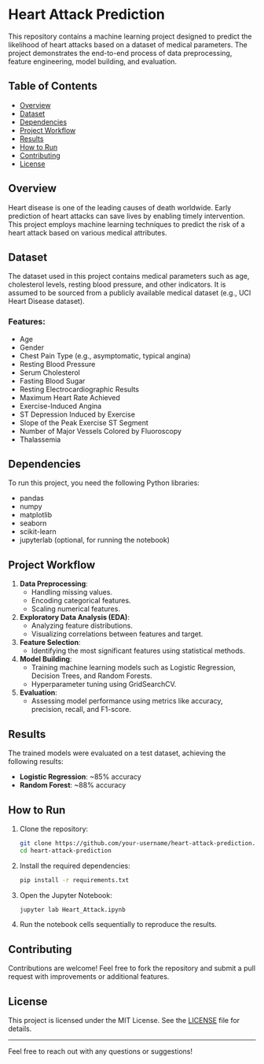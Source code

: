 # Heart Attack Prediction

This repository contains a machine learning project designed to predict the likelihood of heart attacks based on a dataset of medical parameters. The project demonstrates the end-to-end process of data preprocessing, feature engineering, model building, and evaluation.

## Table of Contents
- [Overview](#overview)
- [Dataset](#dataset)
- [Dependencies](#dependencies)
- [Project Workflow](#project-workflow)
- [Results](#results)
- [How to Run](#how-to-run)
- [Contributing](#contributing)
- [License](#license)

## Overview
Heart disease is one of the leading causes of death worldwide. Early prediction of heart attacks can save lives by enabling timely intervention. This project employs machine learning techniques to predict the risk of a heart attack based on various medical attributes.

## Dataset
The dataset used in this project contains medical parameters such as age, cholesterol levels, resting blood pressure, and other indicators. It is assumed to be sourced from a publicly available medical dataset (e.g., UCI Heart Disease dataset).

### Features:
- Age
- Gender
- Chest Pain Type (e.g., asymptomatic, typical angina)
- Resting Blood Pressure
- Serum Cholesterol
- Fasting Blood Sugar
- Resting Electrocardiographic Results
- Maximum Heart Rate Achieved
- Exercise-Induced Angina
- ST Depression Induced by Exercise
- Slope of the Peak Exercise ST Segment
- Number of Major Vessels Colored by Fluoroscopy
- Thalassemia

## Dependencies
To run this project, you need the following Python libraries:
- pandas
- numpy
- matplotlib
- seaborn
- scikit-learn
- jupyterlab (optional, for running the notebook)

## Project Workflow
1. **Data Preprocessing**:
   - Handling missing values.
   - Encoding categorical features.
   - Scaling numerical features.
2. **Exploratory Data Analysis (EDA)**:
   - Analyzing feature distributions.
   - Visualizing correlations between features and target.
3. **Feature Selection**:
   - Identifying the most significant features using statistical methods.
4. **Model Building**:
   - Training machine learning models such as Logistic Regression, Decision Trees, and Random Forests.
   - Hyperparameter tuning using GridSearchCV.
5. **Evaluation**:
   - Assessing model performance using metrics like accuracy, precision, recall, and F1-score.

## Results
The trained models were evaluated on a test dataset, achieving the following results:
- **Logistic Regression**: ~85% accuracy
- **Random Forest**: ~88% accuracy

## How to Run
1. Clone the repository:
   ```bash
   git clone https://github.com/your-username/heart-attack-prediction.git
   cd heart-attack-prediction
   ```
2. Install the required dependencies:
   ```bash
   pip install -r requirements.txt
   ```
3. Open the Jupyter Notebook:
   ```bash
   jupyter lab Heart_Attack.ipynb
   ```
4. Run the notebook cells sequentially to reproduce the results.

## Contributing
Contributions are welcome! Feel free to fork the repository and submit a pull request with improvements or additional features.

## License
This project is licensed under the MIT License. See the [LICENSE](LICENSE) file for details.

---

Feel free to reach out with any questions or suggestions!
